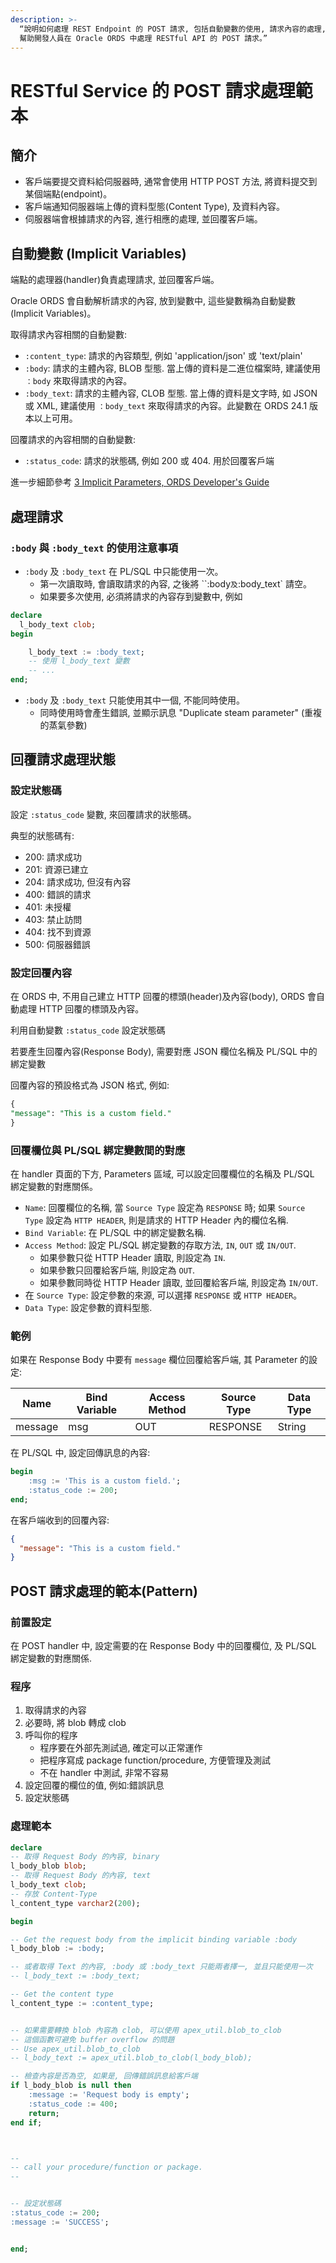 ```yaml
---
description: >-
  “說明如何處理 REST Endpoint 的 POST 請求, 包括自動變數的使用, 請求內容的處理, 回覆狀態碼及內容的設定, 以及範例程式碼.
  幫助開發人員在 Oracle ORDS 中處理 RESTful API 的 POST 請求。”
---
```


# RESTful Service 的 POST 請求處理範本

## 簡介

* 客戶端要提交資料給伺服器時, 通常會使用 HTTP POST 方法, 將資料提交到某個端點(endpoint)。
* 客戶端通知伺服器端上傳的資料型態(Content Type), 及資料內容。
* 伺服器端會根據請求的內容, 進行相應的處理, 並回覆客戶端。

## 自動變數 (Implicit Variables)

端點的處理器(handler)負責處理請求, 並回覆客戶端。

Oracle ORDS 會自動解析請求的內容, 放到變數中, 這些變數稱為自動變數(Implicit Variables)。

取得請求內容相關的自動變數:

* `:content_type`: 請求的內容類型, 例如 'application/json' 或 'text/plain'
* `:body`: 請求的主體內容, BLOB 型態. 當上傳的資料是二進位檔案時, 建議使用 `：body` 來取得請求的內容。
* `:body_text`: 請求的主體內容, CLOB 型態. 當上傳的資料是文字時, 如 JSON 或 XML, 建議使用 `：body_text` 來取得請求的內容。此變數在 ORDS 24.1 版本以上可用。

回覆請求的內容相關的自動變數:

* `:status_code`: 請求的狀態碼, 例如 200 或 404. 用於回覆客戶端

進一步細節參考 [3 Implicit Parameters, ORDS Developer's Guide](https://docs.oracle.com/en/database/oracle/oracle-rest-data-services/24.1/orddg/implicit-parameters.html#GUID-76A23568-EA67-4375-A4AA-880E1D160D27)

## 處理請求

### `:body` 與 `:body_text` 的使用注意事項

* `:body` 及 `:body_text` 在 PL/SQL 中只能使用一次。
  * 第一次讀取時, 會讀取請求的內容, 之後將 \`\`:body`及`:body\_text\` 請空。
  * 如果要多次使用, 必須將請求的內容存到變數中, 例如

```sql
declare
  l_body_text clob;
begin

    l_body_text := :body_text;
    -- 使用 l_body_text 變數
    -- ...
end;
```

* `:body` 及 `:body_text` 只能使用其中一個, 不能同時使用。
  * 同時使用時會產生錯誤, 並顯示訊息 "Duplicate steam parameter" (重複的蒸氣參數)

## 回覆請求處理狀態

### 設定狀態碼

設定 `:status_code` 變數, 來回覆請求的狀態碼。

典型的狀態碼有:

* 200: 請求成功
* 201: 資源已建立
* 204: 請求成功, 但沒有內容
* 400: 錯誤的請求
* 401: 未授權
* 403: 禁止訪問
* 404: 找不到資源
* 500: 伺服器錯誤

### 設定回覆內容

在 ORDS 中, 不用自己建立 HTTP 回覆的標頭(header)及內容(body), ORDS 會自動處理 HTTP 回覆的標頭及內容。

利用自動變數 `:status_code` 設定狀態碼

若要產生回覆內容(Response Body), 需要對應 JSON 欄位名稱及 PL/SQL 中的綁定變數

回覆內容的預設格式為 JSON 格式, 例如:

```sql
{
"message": "This is a custom field."
}
```

### 回覆欄位與 PL/SQL 綁定變數間的對應

在 handler 頁面的下方, Parameters 區域, 可以設定回覆欄位的名稱及 PL/SQL 綁定變數的對應關係。

* `Name`: 回覆欄位的名稱, 當 `Source Type` 設定為 `RESPONSE` 時; 如果 `Source Type` 設定為 `HTTP HEADER`, 則是請求的 HTTP Header 內的欄位名稱.
* `Bind Variable`: 在 PL/SQL 中的綁定變數名稱.
* `Access Method`: 設定 PL/SQL 綁定變數的存取方法, `IN`, `OUT` 或 `IN/OUT`.
  * 如果參數只從 HTTP Header 讀取, 則設定為 `IN`.
  * 如果參數只回覆給客戶端, 則設定為 `OUT`.
  * 如果參數同時從 HTTP Header 讀取, 並回覆給客戶端, 則設定為 `IN/OUT`.
* 在 `Source Type`: 設定參數的來源, 可以選擇 `RESPONSE` 或 `HTTP HEADER`。
* `Data Type`: 設定參數的資料型態.

### 範例

如果在 Response Body 中要有 `message` 欄位回覆給客戶端, 其 Parameter 的設定:

| Name    | Bind Variable | Access Method | Source Type | Data Type |
| ------- | ------------- | ------------- | ----------- | --------- |
| message | msg           | OUT           | RESPONSE    | String    |

在 PL/SQL 中, 設定回傳訊息的內容:

```sql
begin
    :msg := 'This is a custom field.';
    :status_code := 200;
end;
```

在客戶端收到的回覆內容:

```json
{
  "message": "This is a custom field."
}
```

## POST 請求處理的範本(Pattern)

### 前置設定

在 POST handler 中, 設定需要的在 Response Body 中的回覆欄位, 及 PL/SQL 綁定變數的對應關係.

### 程序

1. 取得請求的內容
2. 必要時, 將 blob 轉成 clob
3. 呼叫你的程序
   * 程序要在外部先測試過, 確定可以正常運作
   * 把程序寫成 package function/procedure, 方便管理及測試
   * 不在 handler 中測試, 非常不容易
4. 設定回覆的欄位的值, 例如:錯誤訊息
5. 設定狀態碼

### 處理範本

```sql
declare
-- 取得 Request Body 的內容, binary
l_body_blob blob;
-- 取得 Request Body 的內容, text
l_body_text clob;
-- 存放 Content-Type
l_content_type varchar2(200);

begin

-- Get the request body from the implicit binding variable :body
l_body_blob := :body;

-- 或者取得 Text 的內容, :body 或 :body_text 只能兩者擇一, 並且只能使用一次
-- l_body_text := :body_text;

-- Get the content type
l_content_type := :content_type;


-- 如果需要轉換 blob 內容為 clob, 可以使用 apex_util.blob_to_clob
-- 這個函數可避免 buffer overflow 的問題
-- Use apex_util.blob_to_clob
-- l_body_text := apex_util.blob_to_clob(l_body_blob);

-- 檢查內容是否為空, 如果是, 回傳錯誤訊息給客戶端
if l_body_blob is null then
    :message := 'Request body is empty';
    :status_code := 400;
    return; 
end if;



-- 
-- call your procedure/function or package. 
--


-- 設定狀態碼
:status_code := 200;  
:message := 'SUCCESS';


end;
```
